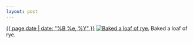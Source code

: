```yaml
---
layout: post
---
```


<p>
  <time><a href="/250">{{ page.date | date: "%B %e, %Y" }}</a></time>
  <a href="/250"><img src="{{ site.assets_url }}/250-640.jpg" srcset="{{ site.assets_url }}/250-1280.jpg 1280w, {{ site.assets_url }}/250-960.jpg 960w, {{ site.assets_url }}/250-640.jpg 640w, {{ site.assets_url }}/250-320.jpg 320w" sizes="(min-width: 700px) 50vw, calc(100vw - 2rem)" alt="Baked a loaf of rye." /></a>
  <span>Baked a loaf of rye.</span>
</p>
